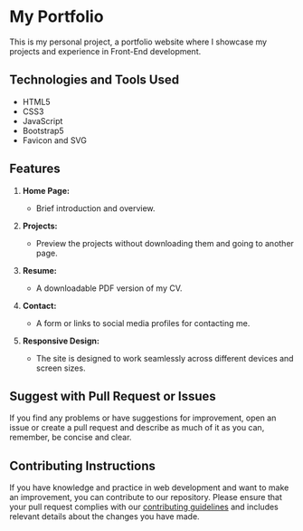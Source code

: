 # My Portfolio

This is my personal project, a portfolio website where I showcase my projects and experience in Front-End development.

## Technologies and Tools Used

- HTML5
- CSS3
- JavaScript
- Bootstrap5
- Favicon and SVG

## Features

1. **Home Page:**
   - Brief introduction and overview.

2. **Projects:**
   - Preview the projects without downloading them and going to another page.

3. **Resume:**
   - A downloadable PDF version of my CV.

4. **Contact:**
   - A form or links to social media profiles for contacting me.

5. **Responsive Design:**
   - The site is designed to work seamlessly across different devices and screen sizes.

## Suggest with Pull Request or Issues

If you find any problems or have suggestions for improvement, open an issue or create a pull request and describe as much of it as you can, remember, be concise and clear.

## Contributing Instructions

If you have knowledge and practice in web development and want to make an improvement, you can contribute to our repository. Please ensure that your pull request complies with our [contributing guidelines](./assets/md/CONTRIBUTING.md) and includes relevant details about the changes you have made.
